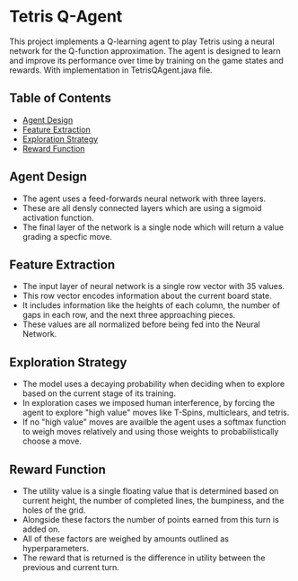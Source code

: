 # Tetris Q-Agent

This project implements a Q-learning agent to play Tetris using a neural network for the Q-function approximation. The agent is designed to learn and improve its performance over time by training on the game states and rewards. With implementation in TetrisQAgent.java file.

## Table of Contents 
- [Agent Design](#agent-design)
- [Feature Extraction](#feature-extraction)
- [Exploration Strategy](#exploration-strategy)
- [Reward Function](#reward-function)

## Agent Design 
- The agent uses a feed-forwards neural network with three layers.
- These are all densly connected layers which are using a sigmoid activation function.
- The final layer of the network is a single node which will return a value grading a specfic move.

## Feature Extraction 
- The input layer of neural network is a single row vector with 35 values.
- This row vector encodes information about the current board state.
- It includes information like the heights of each column, the number of gaps in each row, and the next three approaching pieces.
- These values are all normalized before being fed into the Neural Network.

## Exploration Strategy
- The model uses a decaying probability when deciding when to explore based on the current stage of its training.
- In exploration cases we imposed human interference, by forcing the agent to explore "high value" moves like T-Spins, multiclears, and tetris.
- If no "high value" moves are availble the agent uses a softmax function to weigh moves relatively and using those weights to probabilistically choose a move.

## Reward Function
- The utility value is a single floating value that is determined based on current height, the number of completed lines, the bumpiness, and the holes of the grid.
- Alongside these factors the number of points earned from this turn is added on.
- All of these factors are weighed by amounts outlined as hyperparameters.
- The reward that is returned is the difference in utility between the previous and current turn. 
